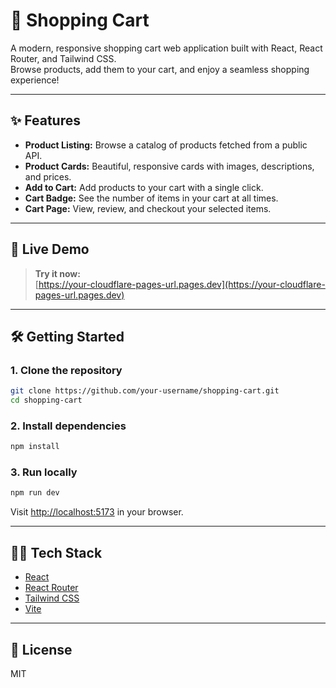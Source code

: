 # 🛒 Shopping Cart

A modern, responsive shopping cart web application built with React, React Router, and Tailwind CSS.  
Browse products, add them to your cart, and enjoy a seamless shopping experience!

---

## ✨ Features

- **Product Listing:** Browse a catalog of products fetched from a public API.
- **Product Cards:** Beautiful, responsive cards with images, descriptions, and prices.
- **Add to Cart:** Add products to your cart with a single click.
- **Cart Badge:** See the number of items in your cart at all times.
- **Cart Page:** View, review, and checkout your selected items.

---

## 🚀 Live Demo

> **Try it now:**  
> [https://your-cloudflare-pages-url.pages.dev](https://your-cloudflare-pages-url.pages.dev)  


---

## 🛠️ Getting Started

### 1. **Clone the repository**
```bash
git clone https://github.com/your-username/shopping-cart.git
cd shopping-cart
```

### 2. **Install dependencies**
```bash
npm install
```

### 3. **Run locally**
```bash
npm run dev
```
Visit [http://localhost:5173](http://localhost:5173) in your browser.


---

## 🧑‍💻 Tech Stack

- [React](https://react.dev/)
- [React Router](https://reactrouter.com/)
- [Tailwind CSS](https://tailwindcss.com/)
- [Vite](https://vitejs.dev/)

---

## 📄 License

MIT

